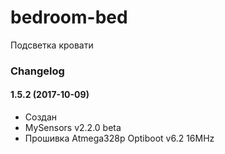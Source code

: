 # bedroom-bed
Подсветка кровати

### Changelog
#### 1.5.2 (2017-10-09)
* Создан
* MySensors v2.2.0 beta
* Прошивка Atmega328p Optiboot v6.2 16MHz
